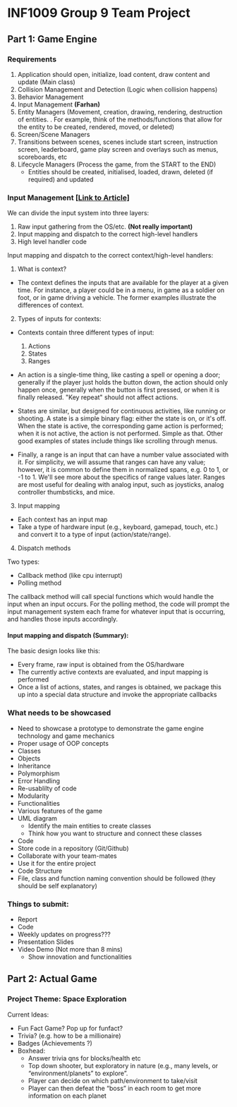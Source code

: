 # INF1009 Group 9 Team Project

## Part 1: Game Engine

### Requirements

1. Application should open, initialize, load content, draw content and update (Main class)
2. Collision Management and Detection (Logic when collision happens)
3. Behavior Management
4. Input Management **(Farhan)**
5. Entity Managers (Movement, creation, drawing, rendering, destruction of entities. . For example, think of the methods/functions that allow for the entity to be created, rendered, moved, or deleted)
6. Screen/Scene Managers 
7. Transitions between scenes, scenes include start screen, instruction screen, leaderboard, game play screen and overlays such as menus, scoreboards, etc
8. Lifecycle Managers (Process the game, from the START to the END)
    - Entities should be created, initialised, loaded, drawn, deleted (if required) and updated

### Input Management [[Link to Article]](https://www.gamedev.net/blogs/entry/2250186-designing-a-robust-input-handling-system-for-games/)

We can divide the input system into three layers:

1. Raw input gathering from the OS/etc. **(Not really important)**
2. Input mapping and dispatch to the correct high-level handlers
3. High level handler code 

Input mapping and dispatch to the correct context/high-level handlers:

1. What is context?

- The context defines the inputs that are available for the player at a given time. For instance, a player could be in a menu, in game as a soldier on foot, or in game driving a vehicle. The former examples illustrate the differences of context.

2. Types of inputs for contexts:

- Contexts contain three different types of input:

    1. Actions
    2. States
    3. Ranges
    
- An action is a single-time thing, like casting a spell or opening a door; generally if the player just holds the button down, the action should only happen once, generally when the button is first pressed, or when it is finally released. "Key repeat" should not affect actions.

- States are similar, but designed for continuous activities, like running or shooting. A state is a simple binary flag: either the state is on, or it's off. When the state is active, the corresponding game action is performed; when it is not active, the action is not performed. Simple as that. Other good examples of states include things like scrolling through menus.

- Finally, a range is an input that can have a number value associated with it. For simplicity, we will assume that ranges can have any value; however, it is common to define them in normalized spans, e.g. 0 to 1, or -1 to 1. We'll see more about the specifics of range values later. Ranges are most useful for dealing with analog input, such as joysticks, analog controller thumbsticks, and mice.

3. Input mapping

- Each context has an input map
- Take a type of hardware input (e.g., keyboard, gamepad, touch, etc.) and convert it to a type of input (action/state/range). 

4. Dispatch methods

Two types:

- Callback method (like cpu interrupt)
- Polling method
    
The callback method will call special functions which would handle the input when an input occurs. For the polling method, the code will prompt the input management system each frame for whatever input that is occurring, and handles those inputs accordingly.

#### Input mapping and dispatch (Summary):
The basic design looks like this:

- Every frame, raw input is obtained from the OS/hardware
- The currently active contexts are evaluated, and input mapping is performed
- Once a list of actions, states, and ranges is obtained, we package this up into a special data structure and invoke the appropriate callbacks

    
### What needs to be showcased

- Need to showcase a prototype to demonstrate the game engine technology and
game mechanics
- Proper usage of OOP concepts
- Classes
- Objects 
- Inheritance
- Polymorphism
- Error Handling
- Re-usablilty of code
- Modularity
- Functionalities
- Various features of the game
- UML diagram
  - Identify the main entities to create classes
  - Think how you want to structure and connect these classes
- Code
- Store code in a repository (Git/Github)
- Collaborate with your team-mates
- Use it for the entire project
- Code Structure
- File, class and function naming convention should be followed (they should be self explanatory)

### Things to submit:
- Report
- Code
- Weekly updates on progress???
- Presentation Slides
- Video Demo (Not more than 8 mins)
  - Show innovation and functionalities
    
## Part 2: Actual Game

### Project Theme: Space Exploration

Current Ideas: 
- Fun Fact Game?  Pop up for funfact?
- Trivia? (e.g. how to be a millionaire)
- Badges (Achievements ?)
- Boxhead:	
  - Answer trivia qns for blocks/health etc
  - Top down shooter, but exploratory in nature (e.g., many levels, or “environment/planets” to explore”. 
  - Player can decide on which path/environment to take/visit
  - Player can then defeat the “boss” in each room to get more information on each planet
